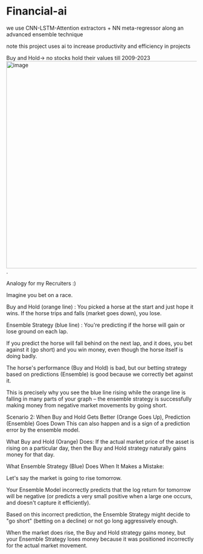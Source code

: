 # Financial-ai
we use CNN-LSTM-Attention extractors + NN meta-regressor along an advanced ensemble technique

note this project uses ai to increase productivity and efficiency in projects 

Buy and Hold-> no stocks hold their values till 2009-2023 
<img width="1021" height="547" alt="image" src="https://github.com/user-attachments/assets/2ebe123f-8653-41b7-a14b-1b92ba9bd1f8" />.


Analogy for my Recruiters :) 

Imagine you bet on a race.

Buy and Hold (orange line)  : You picked a horse at the start and just hope it wins. If the horse trips and falls (market goes down), you lose.

Ensemble Strategy (blue line) : You're predicting if the horse will gain or lose ground on each lap.

If you predict the horse will fall behind on the next lap, and it does, you bet against it (go short) and you win money, even though the horse itself is doing badly.

The horse's performance (Buy and Hold) is bad, but our betting strategy based on predictions (Ensemble) is good because we correctly bet against it.

This is precisely why you see the blue line rising while the orange line is falling in many parts of your graph – the ensemble strategy is successfully making money from negative market movements by going short.

Scenario 2: When Buy and Hold Gets Better (Orange Goes Up), Prediction (Ensemble) Goes Down
This can also happen and is a sign of a prediction error by the ensemble model.

What Buy and Hold (Orange) Does: If the actual market price of the asset is rising on a particular day, then the Buy and Hold strategy naturally gains money for that day.

What Ensemble Strategy (Blue) Does When It Makes a Mistake:

Let's say the market is going to rise tomorrow.

Your Ensemble Model incorrectly predicts that the log return for tomorrow will be negative (or predicts a very small positive when a large one occurs, and doesn't capture it efficiently).

Based on this incorrect prediction, the Ensemble Strategy might decide to "go short" (betting on a decline) or not go long aggressively enough.

When the market does rise, the Buy and Hold strategy gains money, but your Ensemble Strategy loses money because it was positioned incorrectly for the actual market movement.

